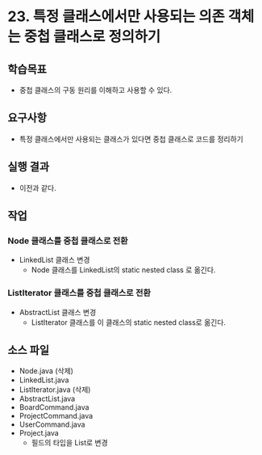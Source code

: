 # 23. 특정 클래스에서만 사용되는 의존 객체는 중첩 클래스로 정의하기

## 학습목표

- 중첩 클래스의 구동 원리를 이해하고 사용할 수 있다.

## 요구사항

- 특정 클래스에서만 사용되는 클래스가 있다면 중첩 클래스로 코드를 정리하기

## 실행 결과

- 이전과 같다.

## 작업

### Node 클래스를 중첩 클래스로 전환

- LinkedList 클래스 변경
  - Node 클래스를 LinkedList의 static nested class 로 옮긴다.
  
### ListIterator 클래스를 중첩 클래스로 전환

- AbstractList 클래스 변경
  - ListIterator 클래스를 이 클래스의 static nested class로 옮긴다.

## 소스 파일

- Node.java (삭제)
- LinkedList.java
- ListIterator.java (삭제)
- AbstractList.java
- BoardCommand.java
- ProjectCommand.java
- UserCommand.java
- Project.java
  - 필드의 타입을 List로 변경
